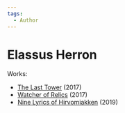 ```yaml
---
tags:
  - Author
---
```


# Elassus Herron

Works:

- [The Last Tower](./thelasttower.md) (2017)
- [Watcher of Relics](./watcherofrelics.md) (2017)
- [Nine Lyrics of Hirvomiakken](.//ninelyricsofhirvomiakken.md) (2019)